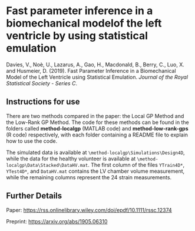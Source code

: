 # Fast parameter inference in a biomechanical modelof the left ventricle by using statistical emulation

Davies, V., Noè, U., Lazarus, A., Gao, H., Macdonald, B., Berry, C., Luo, X. and Husmeier, D. (2019). 
Fast Parameter Inference in a Biomechanical Model of the Left Ventricle using Statistical Emulation. 
*Journal of the Royal Statistical Society - Series C*.

## Instructions for use

There are two methods compared in the paper: the Local GP Method and the Low-Rank GP Method.
The code for these methods can be found in the folders called **method-localgp** (MATLAB code) and 
**method-low-rank-gps** (R code) respectively, with each folder containing a README file to explain 
how to use the code.

The simulated data is available at `\method-localgp\Simulations\Design4D`, while the data for the healthy
volunteer is available at `\method-localgp\Data\Stacked\DataHV.mat`. The first column of the files
`YTrain4D*`, `YTest4D*`, and `DataHV.mat` contains the LV chamber volume measurement, 
while the remaining columns represent the 24 strain measurements.

## Further Details

Paper: https://rss.onlinelibrary.wiley.com/doi/epdf/10.1111/rssc.12374

Preprint: https://arxiv.org/abs/1905.06310
